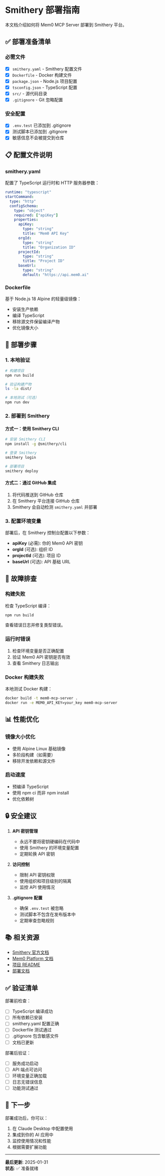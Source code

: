 # Smithery 部署指南

本文档介绍如何将 Mem0 MCP Server 部署到 Smithery 平台。

## ✅ 部署准备清单

### 必需文件
- [x] `smithery.yaml` - Smithery 配置文件
- [x] `Dockerfile` - Docker 构建文件
- [x] `package.json` - Node.js 项目配置
- [x] `tsconfig.json` - TypeScript 配置
- [x] `src/` - 源代码目录
- [x] `.gitignore` - Git 忽略配置

### 安全配置
- [x] `.env.test` 已添加到 .gitignore
- [x] 测试脚本已添加到 .gitignore
- [x] 敏感信息不会被提交到仓库

## 📋 配置文件说明

### smithery.yaml

配置了 TypeScript 运行时和 HTTP 服务器参数：

```yaml
runtime: "typescript"
startCommand:
  type: "http"
  configSchema:
    type: "object"
    required: ["apiKey"]
    properties:
      apiKey:
        type: "string"
        title: "Mem0 API Key"
      orgId:
        type: "string"
        title: "Organization ID"
      projectId:
        type: "string"
        title: "Project ID"
      baseUrl:
        type: "string"
        default: "https://api.mem0.ai"
```

### Dockerfile

基于 Node.js 18 Alpine 的轻量级镜像：
- 安装生产依赖
- 编译 TypeScript
- 移除源文件保留编译产物
- 优化镜像大小

## 🚀 部署步骤

### 1. 本地验证

```bash
# 构建项目
npm run build

# 验证构建产物
ls -la dist/

# 本地测试（可选）
npm run dev
```

### 2. 部署到 Smithery

#### 方式一：使用 Smithery CLI

```bash
# 安装 Smithery CLI
npm install -g @smithery/cli

# 登录 Smithery
smithery login

# 部署项目
smithery deploy
```

#### 方式二：通过 GitHub 集成

1. 将代码推送到 GitHub 仓库
2. 在 Smithery 平台连接 GitHub 仓库
3. Smithery 会自动检测 `smithery.yaml` 并部署

### 3. 配置环境变量

部署后，在 Smithery 控制台配置以下参数：

- **apiKey** (必需): 你的 Mem0 API 密钥
- **orgId** (可选): 组织 ID
- **projectId** (可选): 项目 ID
- **baseUrl** (可选): API 基础 URL

## 🔧 故障排查

### 构建失败

检查 TypeScript 编译：
```bash
npm run build
```

查看错误日志并修复类型错误。

### 运行时错误

1. 检查环境变量是否正确配置
2. 验证 Mem0 API 密钥是否有效
3. 查看 Smithery 日志输出

### Docker 构建失败

本地测试 Docker 构建：
```bash
docker build -t mem0-mcp-server .
docker run -e MEM0_API_KEY=your_key mem0-mcp-server
```

## 📊 性能优化

### 镜像大小优化
- 使用 Alpine Linux 基础镜像
- 多阶段构建（如需要）
- 移除开发依赖和源文件

### 启动速度
- 预编译 TypeScript
- 使用 npm ci 而非 npm install
- 优化依赖树

## 🔒 安全建议

1. **API 密钥管理**
   - 永远不要将密钥硬编码在代码中
   - 使用 Smithery 的环境变量配置
   - 定期轮换 API 密钥

2. **访问控制**
   - 限制 API 密钥权限
   - 使用组织和项目级别的隔离
   - 监控 API 使用情况

3. **.gitignore 配置**
   - 确保 `.env.test` 被忽略
   - 测试脚本不包含在发布版本中
   - 定期审查忽略规则

## 📚 相关资源

- [Smithery 官方文档](https://smithery.ai/docs)
- [Mem0 Platform 文档](https://docs.mem0.ai)
- [项目 README](./README.md)
- [部署文档](./DEPLOYMENT.md)

## ✅ 验证清单

部署前检查：

- [ ] TypeScript 编译成功
- [ ] 所有依赖已安装
- [ ] smithery.yaml 配置正确
- [ ] Dockerfile 测试通过
- [ ] .gitignore 包含敏感文件
- [ ] 文档已更新

部署后验证：

- [ ] 服务成功启动
- [ ] API 端点可访问
- [ ] 环境变量正确加载
- [ ] 日志无错误信息
- [ ] 功能测试通过

## 🎯 下一步

部署成功后，你可以：

1. 在 Claude Desktop 中配置使用
2. 集成到你的 AI 应用中
3. 监控使用情况和性能
4. 根据需要扩展功能

---

**最后更新**: 2025-01-31  
**状态**: ✅ 准备就绪
